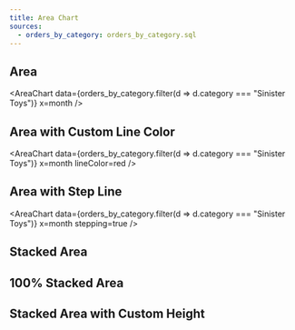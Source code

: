 ```yaml
---
title: Area Chart
sources:
  - orders_by_category: orders_by_category.sql
---
```


## Area

<AreaChart
data={orders_by_category.filter(d => d.category === "Sinister Toys")}
x=month
/>

## Area with Custom Line Color

<AreaChart
data={orders_by_category.filter(d => d.category === "Sinister Toys")}
x=month
lineColor=red
/>

## Area with Step Line

<AreaChart
data={orders_by_category.filter(d => d.category === "Sinister Toys")}
x=month
stepping=true
/>

## Stacked Area

<AreaChart 
    data={orders_by_category} 
    x=month 
    y=sales_usd0k 
    series=category
/>

## 100% Stacked Area

<AreaChart 
    data={orders_by_category} 
    x=month 
    y=sales_usd0k 
    series=category
    type=stacked100
/>

## Stacked Area with Custom Height

<AreaChart 
    data={orders_by_category} 
    x=month 
    y=sales_usd0k 
    series=category
    chartAreaHeight=380
/>
